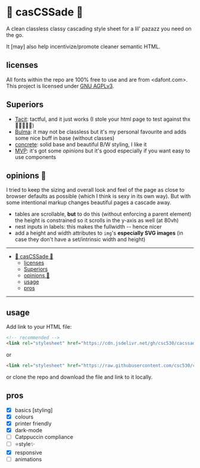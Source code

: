 # 🧼 casCSSade 🫧

A clean classless classy cascading style sheet for a lil' pazazz you need on the go.

It [may] also help incentivize/promote cleaner semantic HTML.

## licenses

All fonts within the repo are 100% free to use and are from <dafont.com>.
This project is licensed under [GNU AGPLv3](https://www.gnu.org/licenses/agpl-3.0.en.html).

## Superiors

- [Tacit](https://github.com/yegor256/tacit): tactful, and it just works (I stole your html page to test against thx🙇🏿‍♂️🙏🏿)
- [Bulma](https://bulma.io/): it may not be classless but it's my personal favourite and adds some nice buff in base (without classes)
- [concrete](https://concrete.style/): solid base and beautiful B/W styling, I like it
- [MVP](https://github.com/andybrewer/mvp/): it's got some *opinions* but it's good especially if you want easy to use components

## opinions 🤮

I tried to keep the sizing and overall look and feel of the page as close to browser defaults as possible (which I think is sexy in its own way).
But with some intentional markup changes beautiful pages a cascade away.

- tables are scrollable, **but** to do this (without enforcing a parent element) the height is constrained so it scrolls in the y-axis as well (at 80vh)
- nest inputs in labels: this makes the fullwidth -- hence nicer
- add a height and width attributes to `img`'s **especially SVG images** (in case they don't have a set/intrinsic width and height)

---

- [🧼 casCSSade 🫧](#-cascssade-)
  - [licenses](#licenses)
  - [Superiors](#superiors)
  - [opinions 🤮](#opinions-)
  - [usage](#usage)
  - [pros](#pros)

---


## usage

Add link to your HTML file:

```html
<!-- recommended -->
<link rel="stylesheet" href="https://cdn.jsdelivr.net/gh/csc530/cacssade/cacsscade.min.css">
```

or

```html
<link rel="stylesheet" href="https://raw.githubusercontent.com/csc530/cacssade/refs/heads/main/cacsscade.min.css">
```

or clone the repo and download the file and link to it locally.

## pros

- [x] basics [styling]
- [x] colours
- [x] printer friendly
- [x] dark-mode
- [ ] Catppuccin compliance
- [ ] ⭐style✨
- [x] responsive
- [ ] animations
